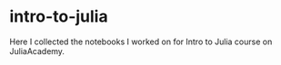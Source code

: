 # intro-to-julia
Here I collected the notebooks I worked on for Intro to Julia course on JuliaAcademy.
